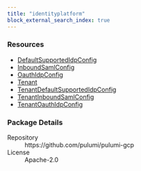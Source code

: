 ```yaml
---
title: "identityplatform"
block_external_search_index: true
---
```


<!-- WARNING: this file was generated by Pulumi Docs Generator. -->
<!-- Do not edit by hand unless you're certain you know what you are doing! -->

<h3>Resources</h3>
<ul class="api">
    <li><a href="defaultsupportedidpconfig"><span class="symbol resource"></span>DefaultSupportedIdpConfig</a></li>
    <li><a href="inboundsamlconfig"><span class="symbol resource"></span>InboundSamlConfig</a></li>
    <li><a href="oauthidpconfig"><span class="symbol resource"></span>OauthIdpConfig</a></li>
    <li><a href="tenant"><span class="symbol resource"></span>Tenant</a></li>
    <li><a href="tenantdefaultsupportedidpconfig"><span class="symbol resource"></span>TenantDefaultSupportedIdpConfig</a></li>
    <li><a href="tenantinboundsamlconfig"><span class="symbol resource"></span>TenantInboundSamlConfig</a></li>
    <li><a href="tenantoauthidpconfig"><span class="symbol resource"></span>TenantOauthIdpConfig</a></li>
</ul>

<h3>Package Details</h3>
<dl class="package-details">
	<dt>Repository</dt>
	<dd>https://github.com/pulumi/pulumi-gcp</dd>
	<dt>License</dt>
	<dd>Apache-2.0</dd>
</dl>

